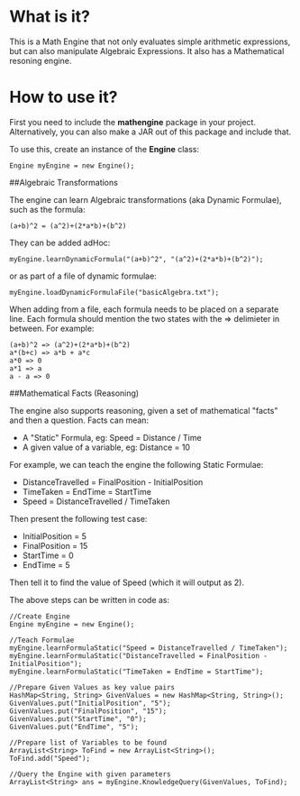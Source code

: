 What is it?
===================

This is a Math Engine that not only evaluates simple arithmetic expressions, but can also manipulate Algebraic Expressions. It also has a Mathematical resoning engine. 

How to use it?
===================

First you need to include the **mathengine** package in your project. Alternatively, you can also make a JAR out of this package and include that.

To use this, create an instance of the **Engine** class:

    Engine myEngine = new Engine();

##Algebraic Transformations

The engine can learn Algebraic transformations (aka Dynamic Formulae), such as the formula:

    (a+b)^2 = (a^2)+(2*a*b)+(b^2)

They can be added adHoc:

    myEngine.learnDynamicFormula("(a+b)^2", "(a^2)+(2*a*b)+(b^2)");

or as part of a file of dynamic formulae:

    myEngine.loadDynamicFormulaFile("basicAlgebra.txt");

When adding from a file, each formula needs to be placed on a separate line. Each formula should mention the two states with the => delimieter in between. For example:

    (a+b)^2 => (a^2)+(2*a*b)+(b^2)
    a*(b+c) => a*b + a*c
    a*0 => 0
    a*1 => a
    a - a => 0

##Mathematical Facts (Reasoning)

The engine also supports reasoning, given a set of mathematical "facts" and then a question. Facts can mean:

- A "Static" Formula, eg: Speed = Distance / Time
- A given value of a variable, eg: Distance = 10

For example, we can teach the engine the following Static Formulae:

- DistanceTravelled = FinalPosition - InitialPosition
- TimeTaken = EndTime = StartTime
- Speed = DistanceTravelled / TimeTaken

Then present the following test case:
- InitialPosition = 5
- FinalPosition = 15
- StartTime = 0
- EndTime = 5

Then tell it to find the value of Speed (which it will output as 2).

The above steps can be written in code as:

    //Create Engine
    Engine myEngine = new Engine();

    //Teach Formulae
    myEngine.learnFormulaStatic("Speed = DistanceTravelled / TimeTaken");
    myEngine.learnFormulaStatic("DistanceTravelled = FinalPosition - InitialPosition");
    myEngine.learnFormulaStatic("TimeTaken = EndTime = StartTime");

    //Prepare Given Values as key value pairs
    HashMap<String, String> GivenValues = new HashMap<String, String>();
    GivenValues.put("InitialPosition", "5");
    GivenValues.put("FinalPosition", "15");
    GivenValues.put("StartTime", "0");
    GivenValues.put("EndTime", "5");

    //Prepare list of Variables to be found
    ArrayList<String> ToFind = new ArrayList<String>();
    ToFind.add("Speed");

    //Query the Engine with given parameters
    ArrayList<String> ans = myEngine.KnowledgeQuery(GivenValues, ToFind);



